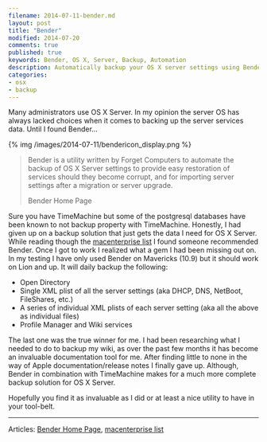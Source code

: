 ```yaml
---
filename: 2014-07-11-bender.md
layout: post
title: "Bender"
modified: 2014-07-20
comments: true
published: true
keywords: Bender, OS X, Server, Backup, Automation
description: Automatically backup your OS X server settings using Bender.
categories: 
- osx 
- backup
---
```


Many administrators use OS X Server. In my opinion the server OS has always lacked choices when it comes to backing up the server services data. Until I found Bender...

{% img /images/2014-07-11/bendericon_display.png %}


> Bender is a utility written by Forget Computers to automate the backup of OS X Server settings to provide easy restoration of services should they become corrupt, and for importing server settings after a migration or server upgrade.
>
> Bender Home Page

Sure you have TimeMachine but some of the postgresql databases have been known to not backup property with TimeMachine. Honestly, I had given up on a backup solution that just gets the data I need for OS X Server. While reading though the [macenterprise list](https://groups.google.com/d/msg/macenterprise/MxLssCqR72Y/J1qFuALErMwJ) I found someone recommended Bender. Once I got to work I realized what a gem I had been missing out on. In my testing I have only used Bender on Mavericks (10.9) but it should work on Lion and up. It will daily backup the following:

* Open Directory
* Single XML plist of all the server settings (aka DHCP, DNS, NetBoot, FileShares, etc.)
* A series of individual XML plists of each server setting (aka all the above as individual files)
* Profile Manager and Wiki services

The last one was the true winner for me. I had been researching what I needed to do to backup my wiki, as over the past few months it has become an invaluable documentation tool for me. After finding little to none in the way of Apple documentation/release notes I finally gave up. Although, Bender in combination with TimeMachine makes for a much more complete backup solution for OS X Server.

Hopefully you find it as invaluable as I did or at least a nice utility to have in your tool-belt. 

---

Articles: [Bender Home Page](http://robotcloud.screenstepslive.com/s/2459/m/5322/l/94467-bender-automated-backup-of-os-x-server-settings), [macenterprise list](https://groups.google.com/d/msg/macenterprise/MxLssCqR72Y/J1qFuALErMwJ)  
